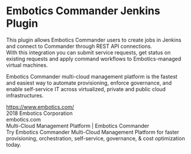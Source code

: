 # Embotics Commander Jenkins Plugin  

This plugin allows Embotics Commander users to create jobs in Jenkins  
and connect to Commander through REST API connections.  
With this integration you can submit service requests, get status on  
existing requests and apply command workflows to Embotics-managed  
virtual machines.  
  
Embotics Commander multi-cloud management platform is the fastest  
and easiest way to automate provisioning, enforce governance, and  
enable self-service IT across virtualized, private and public cloud  
infrastructures.  
  
https://www.embotics.com/  
2018 Embotics Corporation  
embotics.com  
Multi-Cloud Management Platform | Embotics Commander  
Try Embotics Commander Multi-Cloud Management Platform for faster provisioning, orchestration, self-service, governance, & cost optimization today.  
